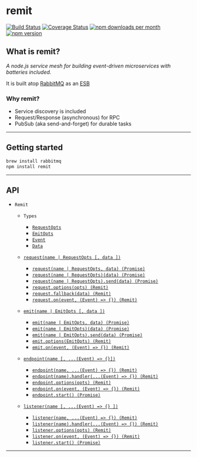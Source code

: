 # remit

[![Build Status](https://travis-ci.org/jpwilliams/remit.svg?branch=master)](https://travis-ci.org/jpwilliams/remit) [![Coverage Status](https://coveralls.io/repos/github/jpwilliams/remit/badge.svg?branch=master)](https://coveralls.io/github/jpwilliams/remit?branch=v2) [![npm downloads per month](https://img.shields.io/npm/dm/remit.svg)](https://www.npmjs.com/package/remit) [![npm version](https://img.shields.io/npm/v/remit.svg)](https://www.npmjs.com/package/remit)

## What is remit?

*A node.js service mesh for building event-driven microservices with batteries included.*

It is built atop [RabbitMQ](http://www.rabbitmq.com) as an [ESB](https://en.wikipedia.org/wiki/Enterprise_service_bus)

### Why remit?
- Service discovery is included
- Request/Response (asynchronous) for RPC
- PubSub (aka send-and-forget) for durable tasks

---

## Getting started
``` sh
brew install rabbitmq
npm install remit
```

---

## API

- `Remit`
  - `Types`
    - [`RequestOpts`]()
    - [`EmitOpts`]()
    - [`Event`]()
    - [`Data`]()
  - [`request(name | RequestOpts [, data ])`](#request)
    - [`request(name | RequestOpts, data) (Promise)`](#request_curry)
    - [`request(name | RequestOpts)(data) (Promise)`](#request_curry)
    - [`request(name | RequestOpts).send(data) (Promise)`](#request_send)
    - [`request.options(opts) (Remit)`](#request_options)
    - [`request.fallback(data) (Remit)`](#request_fallback)
    - [`request.on(event, (Event) => {}) (Remit)`]()

  - [`emit(name | EmitOpts [, data ])`](#emit)
    - [`emit(name | EmitOpts, data) (Promise)`](#emit_invoke)
    - [`emit(name | EmitOpts)(data) (Promise)`](#emit_curry)
    - [`emit(name | EmitOpts).send(data) (Promise)`](#emit_send)
    - [`emit.options(EmitOpts) (Remit)`](#emit_options)
    - [`emit.on(event, (Event) => {}) (Remit)`]()

  - [`endpoint(name [, ...(Event) => {}])`](#endpoint)
    - [`endpoint(name, ...(Event) => {}) (Remit)`](#endpoint_invoke)
    - [`endpoint(name).handler(...(Event) => {}) (Remit)`](#endpoint_handle)
    - [`endpoint.options(opts) (Remit)`](#endpoint_options)
    - [`endpoint.on(event, (Event) => {}) (Remit)`]()
    - [`endpoint.start() (Promise)`](#endpoint_start)

  - [`listener(name [, ...(Event) => {} ])`](#listener)
    - [`listener(name, ...(Event) => {}) (Remit)`](#listener_invoke)
    - [`listener(name).handler(...(Event) => {}) (Remit)`](#listener_invoke)
    - [`listener.options(opts) (Remit)`](#listener_options)
    - [`listener.on(event, (Event) => {}) (Remit)`]()
    - [`listener.start() (Promise)`](#listener_start)
---
